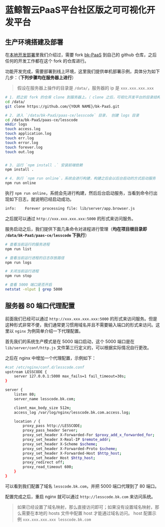 # 蓝鲸智云PaaS平台社区版之可可视化开发平台

## 生产环境搭建及部署

<!-- 前面几步与[本地开发部署](./dev_install.md)一致，把代码 clone 到生产环境服务器，然后安装前端依赖。之后执行 `npm run build && npm run online` 即可启动系统。 -->

在[本地开发部署](./dev_install.md)里我们介绍过，需要 fork [bk-PaaS](https://github.com/Tencent/bk-PaaS) 到自己的 github 仓库，之后任何的开发工作都在这个 fork 的仓库进行。

功能开发完成，需要部署到线上环境，这里我们提供单机部署示例，具体分为如下几步：（**下列步骤均在服务器上进行**）

> 假设在服务器上操作的目录是 `/data/`，服务器的 ip 是 `xxx.xxx.xxx.xxx`

```bash
# 1. 把之前 fork 的仓库 clone 到服务器上。（ clone 之后，可视化开发平台的目录结构应该是 `/data/bk-PaaS/paas-ce/lesscode`）
cd /data/
git clone https://github.com/{YOUR NAME}/bk-PaaS.git

# 2. 进入 `/data/bk-PaaS/paas-ce/lesscode` 目录， 创建 logs 目录
cd /data/bk-PaaS/paas-ce/lesscode
mkdir logs
touch access.log
touch application.log
touch err.log
touch error.log
touch forever.log
touch out.log


# 3. 运行 `npm install .` 安装前端依赖
npm install .

# 4. 执行 `npm run online`，系统会进行构建，构建之后会以后台启动的方式启动服务
npm run online
```

执行 `npm run online`，系统会先进行构建，然后后台启动服务，当看到命令行出现如下日志，就说明已经启动成功。

```bash
info:    Forever processing file: lib/server/app.browser.js
```

之后就可以通过 `http://xxx.xxx.xxx.xxx:5000` 的形式来访问服务。

服务启动之后，我们提供下面几条命令对进程进行管理（**均在项目根目录即 `/data/bk-PaaS/paas-ce/lesscode` 下执行**）

```bash
# 查看当前运行的服务进程
npm run list

# 查看当前运行进程的日志存放路径
npm run logs

# 关闭当前运行进程
npm run stop

# 查看 5000 端口是否开启
netstat -nlput | grep 5000
```

## 服务器 80 端口代理配置

前面我们已经可以通过 `http://xxx.xxx.xxx.xxx:5000` 的形式来访问服务。但是这种形式非常不便，我们通常更习惯用域名并且不需要输入端口的形式来访问。这里以 `nginx` 为例简单介绍一下代理配置。

首先我们的系统生产模式是在 5000 端口启动，这个 5000 端口是在 `lib/server/conf/http.js` 文件第三行定义的，可以根据实际情况自行更改。

之后在 nginx 中增加一个代理配置，示例如下：

```bash
#cat /etc/nginx/conf.d/lesscode.conf
upstream LESSCODE {
    server 127.0.0.1:5000 max_fails=1 fail_timeout=30s;
}

server {
    listen 80;
    server_name lesscode.bk.com;

    client_max_body_size 512m;
    access_log /var/log/nginx/lesscode.bk.com.access.log;

    location / {
        proxy_pass http://LESSCODE;
        proxy_pass_header Server;
        proxy_set_header X-Forwarded-For $proxy_add_x_forwarded_for;
        proxy_set_header X-Real-IP $remote_addr;
        proxy_set_header X-Scheme $scheme;
        proxy_set_header X-Forwarded-Proto $scheme;
        proxy_set_header X-Forwarded-Host $http_host;
        proxy_set_header Host $http_host;
        proxy_redirect off;
        proxy_read_timeout 600;
    }
}
```

可以看到我们配置了域名 `lesscode.bk.com`，并把 5000 端口代理到了 80 端口。

配置完成之后，重启 nginx 就可以通过 `http://lesscode.bk.com` 来访问系统。

> 如果已经设置了域名映射，那么直接访问即可；如果没有设置域名映射，那么需要在本地的 hosts 文件中配置 host 才能通过域名访问。
> host 配置示例 `xxx.xxx.xxx.xxx lesscode.bk.com`
